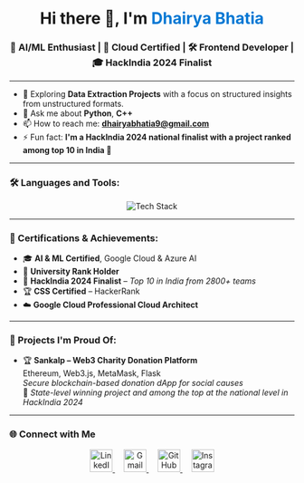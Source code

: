 <h1 align="center">Hi there 👋, I'm <span style="color:#0078D4">Dhairya Bhatia</span></h1>
<h3 align="center">🚀 AI/ML Enthusiast | 🧠 Cloud Certified | 🛠 Frontend Developer | 🎓 HackIndia 2024 Finalist</h3>

---

- 🧪 Exploring **Data Extraction Projects** with a focus on structured insights from unstructured formats.
- 💬 Ask me about **Python**, **C++**
- 📫 How to reach me: **dhairyabhatia9@gmail.com**
- ⚡ Fun fact: **I'm a HackIndia 2024 national finalist with a project ranked among top 10 in India 🚀**

---

### 🛠️ Languages and Tools:
<p align="center"> <img src="https://skillicons.dev/icons?i=python,cpp,html,css,js,mongodb,mysql,azure,fastapi,github,vscode" alt="Tech Stack" /> </p>

---

### 🧠 Certifications & Achievements:
- 🎓 **AI & ML Certified**, Google Cloud & Azure AI
- 🥇 **University Rank Holder**
- 🥈 **HackIndia 2024 Finalist** – *Top 10 in India from 2800+ teams*
- 🏆 **CSS Certified** – HackerRank
- ☁️ **Google Cloud Professional Cloud Architect**

---

### 🧰 Projects I'm Proud Of:

- 🏆 **Sankalp – Web3 Charity Donation Platform**  
  Ethereum, Web3.js, MetaMask, Flask  
  *Secure blockchain-based donation dApp for social causes*  
  🏅 *State-level winning project and among the top at the national level in HackIndia 2024*

---


### 🌐 Connect with Me

<p align="center">
  <a href="https://www.linkedin.com/in/dhairya-bhatia-7436b6288/" target="_blank" rel="noopener noreferrer">
    <img src="https://cdn.jsdelivr.net/gh/devicons/devicon/icons/linkedin/linkedin-original.svg" alt="LinkedIn" width="40" height="40"/>
  </a>
  &nbsp;&nbsp;&nbsp;
  <a href="mailto:dhairyabhatia9@gmail.com" target="_blank" rel="noopener noreferrer">
    <img src="https://img.icons8.com/fluency/48/gmail.png" alt="Gmail" width="40" height="40"/>
  </a>
  &nbsp;&nbsp;&nbsp;
  <a href="https://github.com/dhairya1509" target="_blank" rel="noopener noreferrer">
    <img src="https://cdn.jsdelivr.net/gh/devicons/devicon/icons/github/github-original.svg" alt="GitHub" width="40" height="40"/>
  </a>
  &nbsp;&nbsp;&nbsp;
  <a href="https://www.instagram.com/dhairya_0109/" target="_blank" rel="noopener noreferrer">
    <img src="https://img.icons8.com/fluency/48/instagram-new.png" alt="Instagram" width="40" height="40"/>
  </a>
</p>



